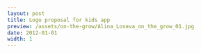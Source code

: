 ```yaml
---
layout: post
title: Logo proposal for kids app
preview: /assets/on-the-grow/Alina_Loseva_on_the_grow_01.jpg
date: 2012-01-01
width: 1
---
```

